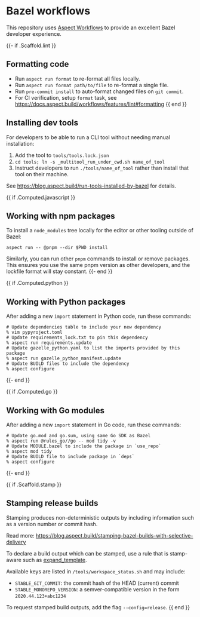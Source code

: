 # Bazel workflows

This repository uses [Aspect Workflows](https://aspect.build) to provide an excellent Bazel developer experience.

{{- if .Scaffold.lint }}
## Formatting code

- Run `aspect run format` to re-format all files locally.
- Run `aspect run format path/to/file` to re-format a single file.
- Run `pre-commit install` to auto-format changed files on `git commit`.
- For CI verification, setup `format` task, see https://docs.aspect.build/workflows/features/lint#formatting
{{ end }}

## Installing dev tools

For developers to be able to run a CLI tool without needing manual installation:

1. Add the tool to `tools/tools.lock.json`
2. `cd tools; ln -s _multitool_run_under_cwd.sh name_of_tool`
3. Instruct developers to run `./tools/name_of_tool` rather than install that tool on their machine.

See https://blog.aspect.build/run-tools-installed-by-bazel for details.

{{ if .Computed.javascript }}
## Working with npm packages

To install a `node_modules` tree locally for the editor or other tooling outside of Bazel:

```
aspect run -- @pnpm --dir $PWD install
```

Similarly, you can run other `pnpm` commands to install or remove packages.
This ensures you use the same pnpm version as other developers, and the lockfile format will stay constant.
{{- end }}

{{ if .Computed.python }}
## Working with Python packages

After adding a new `import` statement in Python code, run these commands:

```shell
# Update dependencies table to include your new dependency
% vim pypyroject.toml
# Update requirements_lock.txt to pin this dependency
% aspect run requirements.update
# Update gazelle_python.yaml to list the imports provided by this package
% aspect run gazelle_python_manifest.update
# Update BUILD files to include the dependency
% aspect configure
```

{{- end }}

{{ if .Computed.go }}
## Working with Go modules

After adding a new `import` statement in Go code, run these commands:

```shell
# Update go.mod and go.sum, using same Go SDK as Bazel
% aspect run @rules_go//go -- mod tidy -v
# Update MODULE.bazel to include the package in `use_repo`
% aspect mod tidy
# Update BUILD file to include package in `deps`
% aspect configure
```

{{- end }}

{{ if .Scaffold.stamp }}
## Stamping release builds

Stamping produces non-deterministic outputs by including information such as a version number or commit hash.

Read more: https://blog.aspect.build/stamping-bazel-builds-with-selective-delivery

To declare a build output which can be stamped, use a rule that is stamp-aware such as
[expand_template](https://docs.aspect.build/rulesets/aspect_bazel_lib/docs/expand_template).

Available keys are listed in `/tools/workspace_status.sh` and may include:

- `STABLE_GIT_COMMIT`: the commit hash of the HEAD (current) commit
- `STABLE_MONOREPO_VERSION`: a semver-compatible version in the form `2020.44.123+abc1234`

To request stamped build outputs, add the flag `--config=release`.
{{ end }}
